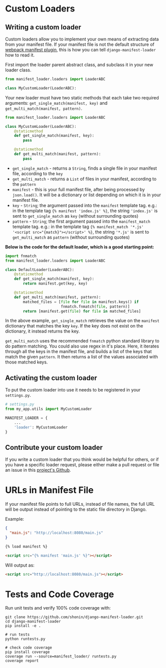 # Custom Loaders

## Writing a custom loader

Custom loaders allow you to implement your own means of extracting data from your manifest file. If your manifest
file is not the default structure of [webpack manifest plugin](https://github.com/shellscape/webpack-manifest-plugin), this is how you can tell `django-manifest-loader` how to read it.

First import the loader parent abstract class, and subclass it in your new loader class. 

```python
from manifest_loader.loaders import LoaderABC

class MyCustomLoader(LoaderABC):
```

Your new loader must have two static methods that each take two required arguments: 
`get_single_match(manifest, key)` and `get_multi_match(manifest, pattern)`.

```python
from manifest_loader.loaders import LoaderABC

class MyCustomLoader(LoaderABC):
    @staticmethod
    def get_single_match(manifest, key):
        pass

    @staticmethod
    def get_multi_match(manifest, pattern):
        pass
```

* `get_single_match` - returns a `String`, finds a single file in your manifest file, according to the `key`
* `get_multi_match` - returns a `List` of files in your manifest, according to the `pattern`
* `manifest` - this is your full manifest file, after being processed by `json.load()`. It will be a dictionary or list
    depending on which it is in your manifest file. 
* `key` - `String`; the argument passed into the `manifest` template tag. e.g.: in the template tag `{% manifest 'index.js' %}`, 
    the string `'index.js'` is sent to `get_single_match` as `key` (without surrounding quotes)
* `pattern` - `String`; the first argument passed into the `manifest_match` template tag. e.g.: in the template tag 
    `{% manifest_match '*.js' '<script src="{match}"></script>' %}`, the string `'*.js'` is sent to `get_multi_match` 
    as `pattern` (without surrounding quotes)
    
**Below is the code for the default loader, which is a good starting point:**

```python
import fnmatch
from manifest_loader.loaders import LoaderABC

class DefaultLoader(LoaderABC):
    @staticmethod
    def get_single_match(manifest, key):
        return manifest.get(key, key)

    @staticmethod
    def get_multi_match(manifest, pattern):
        matched_files = [file for file in manifest.keys() if
                         fnmatch.fnmatch(file, pattern)]
        return [manifest.get(file) for file in matched_files]
``` 

In the above example, `get_single_match` retrieves the value on the `manifest` dictionary that matches the key `key`. If
the key does not exist on the dictionary, it instead returns the key.

`get_multi_match` uses the recommended `fnmatch` python standard library to do pattern matching. You could also use 
regex in it's place. Here, it iterates through all the keys in the manifest file, and builds a list of the keys that 
match the given `pattern`. It then returns a list of the values associated with those matched keys. 

## Activating the custom loader 

To put the custom loader into use it needs to be registered in your `settings.py`.

```python
# settings.py
from my_app.utils import MyCustomLoader

MANIFEST_LOADER = {
    ...
    'loader': MyCustomLoader
}
```

## Contribute your custom loader

If you write a custom loader that you think would be helpful for others, or if you have a specific loader request, please either make a pull request or file an issue in this [project's Github](https://github.com/shonin/django-manifest-loader).

# URLs in Manifest File

If your manifest file points to full URLs, instead of file names, the full URL will be output instead of pointing to the static file directory in Django.

Example:

```json
{
  "main.js": "http://localhost:8080/main.js"
}
```

```html
{% load manifest %}

<script src="{% manifest 'main.js' %}"></script>
```

Will output as:

```html
<script src="http://localhost:8080/main.js"></script>
```


# Tests and Code Coverage

Run unit tests and verify 100% code coverage with:

```
git clone https://github.com/shonin/django-manifest-loader.git
cd django-manifest-loader
pip install -e .

# run tests
python runtests.py

# check code coverage
pip install coverage
coverage run --source=manifest_loader/ runtests.py
coverage report
```
